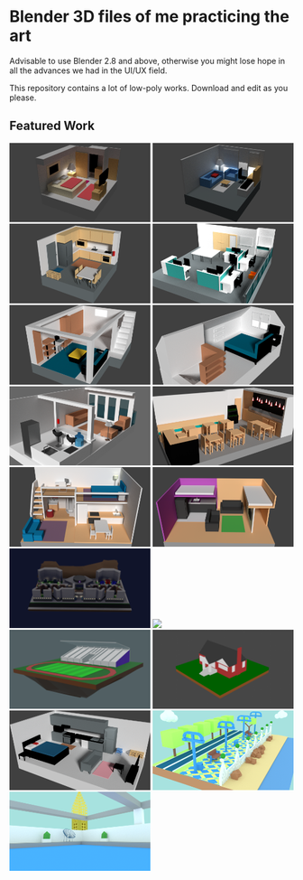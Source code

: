 # Blender 3D files of me practicing the art

Advisable to use Blender 2.8 and above, otherwise you might lose hope in all the advances we had in the UI/UX field.

This repository contains a lot of low-poly works. Download and edit as you please.

## Featured Work

<img src="room1.png?raw=true" width="250"/>
<img src="room2.png?raw=true" width="250"/>
<img src="room3.png?raw=true" width="250"/>
<img src="room4.png?raw=true" width="250"/>
<img src="room5.png?raw=true" width="250"/>
<img src="room6.png?raw=true" width="250"/>
<img src="room7.png?raw=true" width="250"/>
<img src="room8.png?raw=true" width="250"/>
<img src="room9.png?raw=true" width="250"/>
<img src="room10.png?raw=true" width="250"/>
<img src="room11.png?raw=true" width="250"/>
<img src="room12.png?raw=true" width="250"/>
<img src="room13.png?raw=true" width="250"/>
<img src="room14.png?raw=true" width="250"/>
<img src="room15.png?raw=true" width="250"/>
<img src="room16.png?raw=true" width="250"/>
<img src="room17.png?raw=true" width="250"/>






